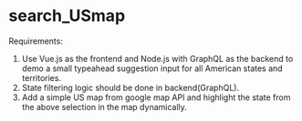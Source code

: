 # search_USmap
Requirements:
1. Use Vue.js as the frontend and Node.js with GraphQL as the backend to demo a small typeahead suggestion input for all American states and territories.
2. State filtering logic should be done in backend(GraphQL).
3. Add a simple US map from google map API and highlight the state from the above selection in the map dynamically.



